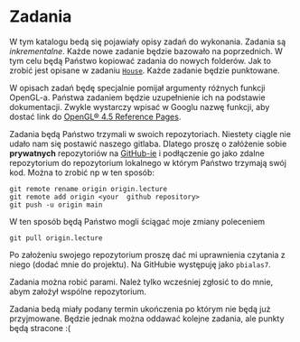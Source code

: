 # Zadania

W tym katalogu bedą się pojawiały  opisy zadań do wykonania. Zadania są _inkrementalne_. Każde  nowe zadanie będzie bazowało na poprzednich. W tym celu będą Państwo  kopiować zadania do nowych folderów. Jak to zrobić jest opisane  w zadaniu [`House`](House/README.md). Każde zadanie będzie punktowane. 

W opisach zadań będę specjalnie pomijał argumenty różnych funkcji OpenGL-a. Państwa zadaniem będzie uzupełnienie ich na podstawie dokumentacji. Zwykle wystarczy wpisać w Googlu nazwę funkcji, aby  dostać link do   [OpenGL® 4.5 Reference Pages](https://www.khronos.org/registry/OpenGL-Refpages/gl4/).

Zadania będą Państwo trzymali w swoich repozytoriach. Niestety ciągle nie udało nam się postawić naszego gitlaba. 
Dlatego proszę o załóżenie sobie **prywatnych** repozytoriów na [GitHub-ie](https://github.com/) i podłączenie go 
jako zdalne repozytorium do repozytorium  lokalnego w którym Państwo trzymają swój kod. Można  to zrobić np w ten 
sposób:
```ssh
git remote rename origin origin.lecture
git remote add origin <your  github repository>
git push -u origin main
```
W ten sposób będą Państwo mogli ściągać moje zmiany poleceniem 
```ssh
git pull origin.lecture
```

Po założeniu swojego repozytorium proszę  dać mi uprawnienia czytania z niego (dodać mnie do projektu). Na GitHubie 
występuję jako  `pbialas7`. 

Zadania można robić parami. Należ tylko wcześniej zgłosić to do mnie, abym założył wspólne repozytorium. 

Zadania bedą miały podany termin ukończenia po którym nie będą już przyjmowane. Będzie jednak można oddawać kolejne zadania, ale punkty będą stracone :( 





